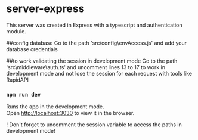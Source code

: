 # server-express
This server was created in Express with a typescript and authentication module.

##config database
Go to the path 'src\config\envAccess.js' and add your database credentials 

##to work validating the session in development mode
Go to the path 'src\middleware\auth.ts' and uncomment lines 13 to 17 to work in development mode and not lose the session for each request with tools like RapidAPI

### `npm run dev`
Runs the app in the development mode.\
Open [http://localhost:3030](http://localhost:3030) to view it in the browser.

! Don't forget to uncomment the session variable to access the paths in development mode!
